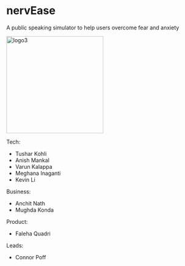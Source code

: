 # nervEase
A public speaking simulator to help users overcome fear and anxiety

<img width="254" alt="logo3" src="https://user-images.githubusercontent.com/61900832/167345651-7d793152-257b-4558-adab-2d0bdf8e64c7.png">

Tech:
- Tushar Kohli
- Anish Mankal
- Varun Kalappa
- Meghana Inaganti
- Kevin Li

Business:
- Anchit Nath
- Mughda Konda

Product:
- Faleha Quadri

Leads:
- Connor Poff
